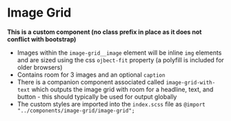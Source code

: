 # Image Grid

**This is a custom component (no class prefix in place as it does not conflict with bootstrap)**

- Images within the `image-grid__image` element will be inline `img` elements and are sized using the css `ojbect-fit` property (a polyfill is included for older browsers)
- Contains room for 3 images and an optional `caption`
- There is a companion component associated called `image-grid-with-text` which outputs the image grid with room for a headline, text, and button - this should typically be used for output globally
- The custom styles are imported into the `index.scss` file as `@import "../components/image-grid/image-grid";`
